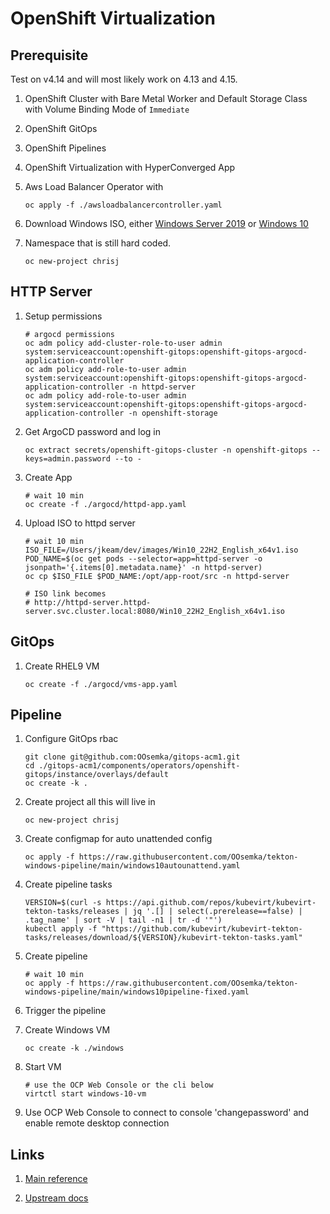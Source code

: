 # OpenShift Virtualization

## Prerequisite

Test on v4.14 and will most likely work on 4.13 and 4.15.

1. OpenShift Cluster with Bare Metal Worker and Default Storage Class
with Volume Binding Mode of `Immediate`

2. OpenShift GitOps

3. OpenShift Pipelines

4. OpenShift Virtualization with HyperConverged App

5. Aws Load Balancer Operator with

    ```shell
    oc apply -f ./awsloadbalancercontroller.yaml
    ```

6. Download Windows ISO,
either [Windows Server 2019](https://www.microsoft.com/en-us/evalcenter/download-windows-server-2019)
or [Windows 10](https://www.microsoft.com/en-us/software-download/windows10ISO)

7. Namespace that is still hard coded.

    ```shell
    oc new-project chrisj
    ```

## HTTP Server

1. Setup permissions

    ```shell
    # argocd permissions
    oc adm policy add-cluster-role-to-user admin system:serviceaccount:openshift-gitops:openshift-gitops-argocd-application-controller
    oc adm policy add-role-to-user admin system:serviceaccount:openshift-gitops:openshift-gitops-argocd-application-controller -n httpd-server
    oc adm policy add-role-to-user admin system:serviceaccount:openshift-gitops:openshift-gitops-argocd-application-controller -n openshift-storage
    ```

2. Get ArgoCD password and log in

    ```shell
    oc extract secrets/openshift-gitops-cluster -n openshift-gitops --keys=admin.password --to -
    ```

3. Create App

    ```shell
    # wait 10 min
    oc create -f ./argocd/httpd-app.yaml
    ```

4. Upload ISO to httpd server

    ```shell
    # wait 10 min
    ISO_FILE=/Users/jkeam/dev/images/Win10_22H2_English_x64v1.iso
    POD_NAME=$(oc get pods --selector=app=httpd-server -o jsonpath='{.items[0].metadata.name}' -n httpd-server)
    oc cp $ISO_FILE $POD_NAME:/opt/app-root/src -n httpd-server

    # ISO link becomes
    # http://httpd-server.httpd-server.svc.cluster.local:8080/Win10_22H2_English_x64v1.iso
    ```

## GitOps

1. Create RHEL9 VM

    ```shell
    oc create -f ./argocd/vms-app.yaml
    ```

## Pipeline

1. Configure GitOps rbac

    ```shell
    git clone git@github.com:OOsemka/gitops-acm1.git
    cd ./gitops-acm1/components/operators/openshift-gitops/instance/overlays/default
    oc create -k .
    ```

2. Create project all this will live in

    ```shell
    oc new-project chrisj
    ```

3. Create configmap for auto unattended config

    ```shell
    oc apply -f https://raw.githubusercontent.com/OOsemka/tekton-windows-pipeline/main/windows10autounattend.yaml
    ```

4. Create pipeline tasks

    ```shell
    VERSION=$(curl -s https://api.github.com/repos/kubevirt/kubevirt-tekton-tasks/releases | jq '.[] | select(.prerelease==false) | .tag_name' | sort -V | tail -n1 | tr -d '"')
    kubectl apply -f "https://github.com/kubevirt/kubevirt-tekton-tasks/releases/download/${VERSION}/kubevirt-tekton-tasks.yaml"
    ```

5. Create pipeline

    ```shell
    # wait 10 min
    oc apply -f https://raw.githubusercontent.com/OOsemka/tekton-windows-pipeline/main/windows10pipeline-fixed.yaml
    ```

6. Trigger the pipeline

7. Create Windows VM

    ```shell
    oc create -k ./windows
    ```

8. Start VM

    ```shell
    # use the OCP Web Console or the cli below
    virtctl start windows-10-vm
    ```

9. Use OCP Web Console to connect to console 'changepassword'
and enable remote desktop connection

## Links

1. [Main reference](https://docs.google.com/document/d/1T_IxWWDcVLzaHbb46sPiMV8ieOiCg-9F0xkp67fpePo/edit)

2. [Upstream docs](https://kubevirt.io/2021/Automated-Windows-Installation-With-Tekton-Pipelines.html)
